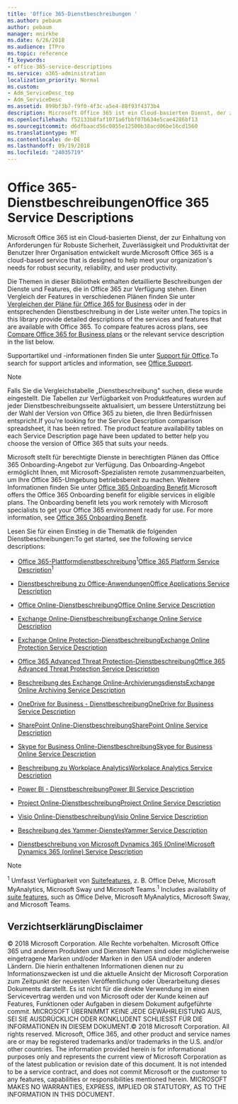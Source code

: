```yaml
---
title: 'Office 365-Dienstbeschreibungen '
ms.author: pebaum
author: pebaum
manager: mnirkhe
ms.date: 6/26/2018
ms.audience: ITPro
ms.topic: reference
f1_keywords:
- office-365-service-descriptions
ms.service: o365-administration
localization_priority: Normal
ms.custom:
- Adm_ServiceDesc_top
- Adm_ServiceDesc
ms.assetid: 899bf3b7-f9f0-4f3c-a5e4-88f93f4373b4
description: Microsoft Office 365 ist ein Cloud-basierten Dienst, der zur Einhaltung von Anforderungen für Robuste Sicherheit, Zuverlässigkeit und Produktivität der Benutzer Ihrer Organisation entwickelt wurde.
ms.openlocfilehash: f52133b8faf1071a6fbbf07b634e5cae4286bf13
ms.sourcegitcommit: d6dfbaacd56c0855e12500b38acd06be16cd1560
ms.translationtype: MT
ms.contentlocale: de-DE
ms.lasthandoff: 09/19/2018
ms.locfileid: "24035719"
---
```

# <a name="office-365-service-descriptions"></a><span data-ttu-id="8b37d-103">Office 365-Dienstbeschreibungen</span><span class="sxs-lookup"><span data-stu-id="8b37d-103">Office 365 Service Descriptions</span></span> 

<span data-ttu-id="8b37d-104">Microsoft Office 365 ist ein Cloud-basierten Dienst, der zur Einhaltung von Anforderungen für Robuste Sicherheit, Zuverlässigkeit und Produktivität der Benutzer Ihrer Organisation entwickelt wurde.</span><span class="sxs-lookup"><span data-stu-id="8b37d-104">Microsoft Office 365 is a cloud-based service that is designed to help meet your organization's needs for robust security, reliability, and user productivity.</span></span> 
  
<span data-ttu-id="8b37d-p101">Die Themen in dieser Bibliothek enthalten detaillierte Beschreibungen der Dienste und Features, die in Office 365 zur Verfügung stehen. Einen Vergleich der Features in verschiedenen Plänen finden Sie unter [Vergleichen der Pläne für Office 365 for Business](http://go.microsoft.com/fwlink/?LinkID=799177&amp;clcid=0x409) oder in der entsprechenden Dienstbeschreibung in der Liste weiter unten.</span><span class="sxs-lookup"><span data-stu-id="8b37d-p101">The topics in this library provide detailed descriptions of the services and features that are available with Office 365. To compare features across plans, see [Compare Office 365 for Business plans](http://go.microsoft.com/fwlink/?LinkID=799177&amp;clcid=0x409) or the relevant service description in the list below.</span></span> 
  
<span data-ttu-id="8b37d-107">Supportartikel und -informationen finden Sie unter [Support für Office](https://support.office.com/).</span><span class="sxs-lookup"><span data-stu-id="8b37d-107">To search for support articles and information, see [Office Support](https://support.office.com/).</span></span>
  
> [!NOTE]
> <span data-ttu-id="8b37d-p102">Falls Sie die Vergleichstabelle „Dienstbeschreibung" suchen, diese wurde eingestellt. Die Tabellen zur Verfügbarkeit von Produktfeatures wurden auf jeder Dienstbeschreibungsseite aktualisiert, um bessere Unterstützung bei der Wahl der Version von Office 365 zu bieten, die Ihren Bedürfnissen entspricht.</span><span class="sxs-lookup"><span data-stu-id="8b37d-p102">If you're looking for the Service Description comparison spreadsheet, it has been retired. The product feature availability tables on each Service Description page have been updated to better help you choose the version of Office 365 that suits your needs.</span></span> 
  
<span data-ttu-id="8b37d-p103">Microsoft stellt für berechtigte Dienste in berechtigten Plänen das Office 365 Onboarding-Angebot zur Verfügung. Das Onboarding-Angebot ermöglicht Ihnen, mit Microsoft-Spezialisten remote zusammenzuarbeiten, um Ihre Office 365-Umgebung betriebsbereit zu machen. Weitere Informationen finden Sie unter [Office 365 Onboarding Benefit](http://technet.microsoft.com/library/cb4d7c0f-ad86-4134-a5fe-92a250cd3003.aspx).</span><span class="sxs-lookup"><span data-stu-id="8b37d-p103">Microsoft offers the Office 365 Onboarding benefit for eligible services in eligible plans. The Onboarding benefit lets you work remotely with Microsoft specialists to get your Office 365 environment ready for use. For more information, see [Office 365 Onboarding Benefit](http://technet.microsoft.com/library/cb4d7c0f-ad86-4134-a5fe-92a250cd3003.aspx).</span></span>
  
<span data-ttu-id="8b37d-113">Lesen Sie für einen Einstieg in die Thematik die folgenden Dienstbeschreibungen:</span><span class="sxs-lookup"><span data-stu-id="8b37d-113">To get started, see the following service descriptions:</span></span>
  
- <span data-ttu-id="8b37d-114">[Office 365-Plattformdienstbeschreibung](office-365-platform-service-description/office-365-platform-service-description.md)<sup>1</sup></span><span class="sxs-lookup"><span data-stu-id="8b37d-114">[Office 365 Platform Service Description](office-365-platform-service-description/office-365-platform-service-description.md)<sup>1</sup></span></span>
    
- [<span data-ttu-id="8b37d-115">Dienstbeschreibung zu Office-Anwendungen</span><span class="sxs-lookup"><span data-stu-id="8b37d-115">Office Applications Service Description</span></span>](office-applications-service-description/office-applications-service-description.md)
    
- [<span data-ttu-id="8b37d-116">Office Online-Dienstbeschreibung</span><span class="sxs-lookup"><span data-stu-id="8b37d-116">Office Online Service Description</span></span>](office-online-service-description/office-online-service-description.md)
    
- [<span data-ttu-id="8b37d-117">Exchange Online-Dienstbeschreibung</span><span class="sxs-lookup"><span data-stu-id="8b37d-117">Exchange Online Service Description</span></span>](exchange-online-service-description/exchange-online-service-description.md)
    
- [<span data-ttu-id="8b37d-118">Exchange Online Protection-Dienstbeschreibung</span><span class="sxs-lookup"><span data-stu-id="8b37d-118">Exchange Online Protection Service Description</span></span>](exchange-online-protection-service-description/exchange-online-protection-service-description.md)
    
- [<span data-ttu-id="8b37d-119">Office 365 Advanced Threat Protection-Dienstbeschreibung</span><span class="sxs-lookup"><span data-stu-id="8b37d-119">Office 365 Advanced Threat Protection Service Description</span></span>](office-365-advanced-threat-protection-service-description.md)
    
- [<span data-ttu-id="8b37d-120">Beschreibung des Exchange Online-Archivierungsdiensts</span><span class="sxs-lookup"><span data-stu-id="8b37d-120">Exchange Online Archiving Service Description</span></span>](exchange-online-archiving-service-description/exchange-online-archiving-service-description.md)
    
- [<span data-ttu-id="8b37d-121">OneDrive for Business - Dienstbeschreibung</span><span class="sxs-lookup"><span data-stu-id="8b37d-121">OneDrive for Business Service Description</span></span>](onedrive-for-business-service-description.md)
    
- [<span data-ttu-id="8b37d-122">SharePoint Online-Dienstbeschreibung</span><span class="sxs-lookup"><span data-stu-id="8b37d-122">SharePoint Online Service Description</span></span>](sharepoint-online-service-description/sharepoint-online-service-description.md)
    
- [<span data-ttu-id="8b37d-123">Skype for Business Online-Dienstbeschreibung</span><span class="sxs-lookup"><span data-stu-id="8b37d-123">Skype for Business Online Service Description</span></span>](skype-for-business-online-service-description/skype-for-business-online-service-description.md)
    
- [<span data-ttu-id="8b37d-124">Beschreibung zu Workplace Analytics</span><span class="sxs-lookup"><span data-stu-id="8b37d-124">Workplace Analytics Service Description</span></span>](workplace-analytics-service-description.md)
    
- [<span data-ttu-id="8b37d-125">Power BI - Dienstbeschreibung</span><span class="sxs-lookup"><span data-stu-id="8b37d-125">Power BI Service Description</span></span>](power-bi-service-description.md)
    
- [<span data-ttu-id="8b37d-126">Project Online-Dienstbeschreibung</span><span class="sxs-lookup"><span data-stu-id="8b37d-126">Project Online Service Description</span></span>](project-online-service-description/project-online-service-description.md)
    
- [<span data-ttu-id="8b37d-127">Visio Online-Dienstbeschreibung</span><span class="sxs-lookup"><span data-stu-id="8b37d-127">Visio Online Service Description</span></span>](visio-online-service-description/visio-online-service-description.md)
    
- [<span data-ttu-id="8b37d-128">Beschreibung des Yammer-Dienstes</span><span class="sxs-lookup"><span data-stu-id="8b37d-128">Yammer Service Description</span></span>](yammer-service-description/yammer-service-description.md)
    
- [<span data-ttu-id="8b37d-129">Dienstbeschreibung von Microsoft Dynamics 365 (Online)</span><span class="sxs-lookup"><span data-stu-id="8b37d-129">Microsoft Dynamics 365 (online) Service Description</span></span>](microsoft-dynamics-365-online-service-description.md)
    
> [!NOTE]
> <span data-ttu-id="8b37d-130"><sup>1</sup> Umfasst Verfügbarkeit von [Suitefeatures](https://technet.microsoft.com/EN-US/library/office-365-suite-features.aspx), z. B. Office Delve, Microsoft MyAnalytics, Microsoft Sway und Microsoft Teams.</span><span class="sxs-lookup"><span data-stu-id="8b37d-130"><sup>1</sup> Includes availability of [suite features](https://technet.microsoft.com/EN-US/library/office-365-suite-features.aspx), such as Office Delve, Microsoft MyAnalytics, Microsoft Sway, and Microsoft Teams.</span></span> 
  
## <a name="disclaimer"></a><span data-ttu-id="8b37d-131">Verzichtserklärung</span><span class="sxs-lookup"><span data-stu-id="8b37d-131">Disclaimer</span></span>

<span data-ttu-id="8b37d-p104">© 2018 Microsoft Corporation. Alle Rechte vorbehalten. Microsoft Office 365 und anderen Produkten und Diensten Namen sind oder möglicherweise eingetragene Marken und/oder Marken in den USA und/oder anderen Ländern. Die hierin enthaltenen Informationen dienen nur zu Informationszwecken ist und die aktuelle Ansicht der Microsoft Corporation zum Zeitpunkt der neuesten Veröffentlichung oder Überarbeitung dieses Dokuments darstellt. Es ist nicht für die direkte Verwendung im einen Servicevertrag werden und von Microsoft oder der Kunde keinen auf Features, Funktionen oder Aufgaben in diesem Dokument aufgeführte commit. MICROSOFT ÜBERNIMMT KEINE JEDE GEWÄHRLEISTUNG AUS, SEI SIE AUSDRÜCKLICH ODER KONKLUDENT SCHLIESST FÜR DIE INFORMATIONEN IN DIESEM DOKUMENT.</span><span class="sxs-lookup"><span data-stu-id="8b37d-p104">© 2018 Microsoft Corporation. All rights reserved. Microsoft, Office 365, and other product and service names are or may be registered trademarks and/or trademarks in the U.S. and/or other countries. The information provided herein is for informational purposes only and represents the current view of Microsoft Corporation as of the latest publication or revision date of this document. It is not intended to be a service contract, and does not commit Microsoft or the customer to any features, capabilities or responsibilities mentioned herein. MICROSOFT MAKES NO WARRANTIES, EXPRESS, IMPLIED OR STATUTORY, AS TO THE INFORMATION IN THIS DOCUMENT.</span></span> 
  
